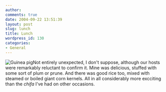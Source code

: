 ```yaml
---
author:
comments: true
date: 2004-09-22 13:51:39
layout: post
slug: lunch
title: Lunch
wordpress_id: 130
categories:
- General
---
```


![Guinea pig](http://jeremycherfas.net/images/guinea-pig.jpg)Not entirely unexpected, I don't suppose, although our hosts were remarkably reluctant to confirm it. Mine was delicious, stuffed with some sort of plum or prune. And there was good rice too, mixed with steamed or boiled giant corn kernels. All in all considerably more excciting than the _chifa_ I've had on other occasions.

